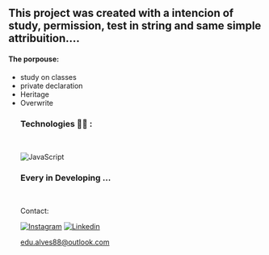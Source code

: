 ## This project was created with a intencion of study, permission, test in string and same simple attribuition....

#### The porpouse: 
<ul>
<li>study on classes
<li>private declaration
<li>Heritage
<li>Overwrite

<br/>

### Technologies 👨‍💻 :  
<br/>

![JavaScript](https://img.shields.io/badge/JavaScript-F7DF1E?style=for-the-badge&logo=javascript&logoColor=black)

### Every in Developing ... 
<br/>

Contact:

[![Instagram](https://img.shields.io/badge/Instagram-E4405F?style=for-the-badge&logo=instagram&logoColor=white)](https://instagram.com/edualves88)
[![Linkedin](https://img.shields.io/badge/LinkedIn-0077B5?style=for-the-badge&logo=linkedin&logoColor=white)](https://linkedin.com/in/edualves88)
<br/>

edu.alves88@outlook.com
